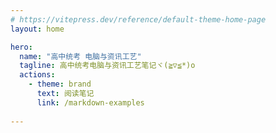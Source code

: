 ```yaml
---
# https://vitepress.dev/reference/default-theme-home-page
layout: home

hero:
  name: "高中统考 电脑与资讯工艺"
  tagline: 高中统考电脑与资讯工艺笔记ヾ(≧▽≦*)o
  actions:
    - theme: brand
      text: 阅读笔记
      link: /markdown-examples
      
---
```



